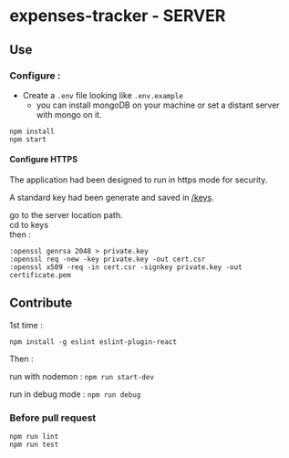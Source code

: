 
# expenses-tracker - SERVER

## Use

### Configure :

- Create a `.env` file looking like `.env.example`
  - you can install mongoDB on your machine or set a distant server with mongo on it.

```
npm install
npm start

```

#### Configure HTTPS

The application had been designed to run in https mode for security.

A standard key had been generate and saved in [/keys](./keys/).

go to the server location path. <br />
cd to keys <br />
then :
```
:openssl genrsa 2048 > private.key
:openssl req -new -key private.key -out cert.csr
:openssl x509 -req -in cert.csr -signkey private.key -out certificate.pem
```

<!-- TODO Explain HTTPS configuration in production context -->

## Contribute

1st time :
```
npm install -g eslint eslint-plugin-react
```

Then :

run with nodemon : `npm run start-dev`

run in debug mode : `npm run debug`


### Before pull request

```
npm run lint
npm run test
```
